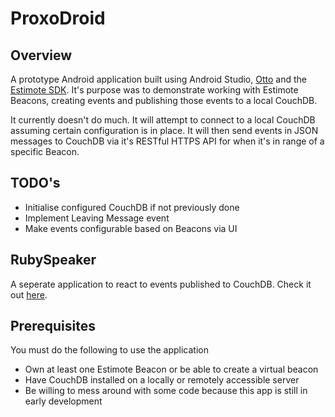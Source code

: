# ProxoDroid

## Overview

A prototype Android application built using Android Studio, [Otto](https://github.com/square/otto) and the [Estimote SDK](https://github.com/Estimote/Android-SDK). It's purpose was to demonstrate working with Estimote Beacons, creating events and publishing those events to a local CouchDB.

It currently doesn't do much. It will attempt to connect to a local CouchDB assuming certain configuration is in place. It will then send events in JSON messages to CouchDB via it's RESTful HTTPS API for when it's in range of a specific Beacon.

## TODO's

- Initialise configured CouchDB if not previously done
- Implement Leaving Message event
- Make events configurable based on Beacons via UI

## RubySpeaker

A seperate application to react to events published to CouchDB. Check it out [here](https://github.com/danieljgmaclean/RubySpeaker).

## Prerequisites

You must do the following to use the application
- Own at least one Estimote Beacon or be able to create a virtual beacon
- Have CouchDB installed on a locally or remotely accessible server
- Be willing to mess around with some code because this app is still in early development
